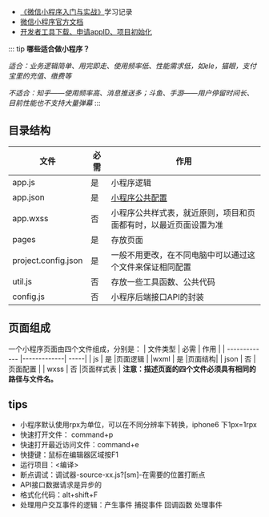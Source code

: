 
- [《微信小程序入门与实战》](https://coding.imooc.com/class/75.html)学习记录
- [微信小程序官方文档](https://developers.weixin.qq.com/miniprogram/dev/framework/)
- [开发者工具下载、申请appID、项目初始化](https://developers.weixin.qq.com/miniprogram/dev/framework/quickstart/getstart.html)



::: tip
**哪些适合做小程序？**

*适合：业务逻辑简单、用完即走、使用频率低、性能需求低，如ele，猫眼，支付宝里的充值、缴费等*

*不适合：知乎——使用频率高、消息推送多；斗鱼、手游——用户停留时间长、目前性能也不支持大量弹幕*
:::



## 目录结构
| 文件        | 必需           | 作用  |
| ------------- |-------------| -----|
| app.js      | 是 |小程序逻辑 |
| app.json      | 是 |[小程序公共配置](https://developers.weixin.qq.com/miniprogram/dev/reference/configuration/app.html)|
| app.wxss | 否  |小程序公共样式表，就近原则，项目和页面都有时，以最近页面设置为准 |
| pages | 是  |存放页面 |
| project.config.json | 是  |一般不用更改，在不同电脑中可以通过这个文件来保证相同配置|
| util.js  | 否  |存放一些工具函数、公共代码 |
| config.js | 否  |小程序后端接口API的封装|


## 页面组成
一个小程序页面由四个文件组成，分别是：
| 文件类型        | 必需           | 作用  |
| ------------- |-------------| -----|
| js      | 是 |页面逻辑 |
|wxml     | 是 |页面结构|
| json | 否  |页面配置 |
| wxss | 否  |页面样式表 |
**注意：描述页面的四个文件必须具有相同的路径与文件名。**

## tips
- 小程序默认使用rpx为单位，可以在不同分辨率下转换，iphone6 下1px=1rpx
- 快速打开文件： command+p
- 快速打开最近访问文件：command+e
- 快捷键：鼠标在编辑器区域按F1
- 运行项目：<编译>
- 断点调试：调试器-source-xx.js?[sm]-在需要的位置打断点
- API接口数据请求是异步的
- 格式化代码：alt+shift+F
- 处理用户交互事件的逻辑：产生事件 捕捉事件 回调函数 处理事件